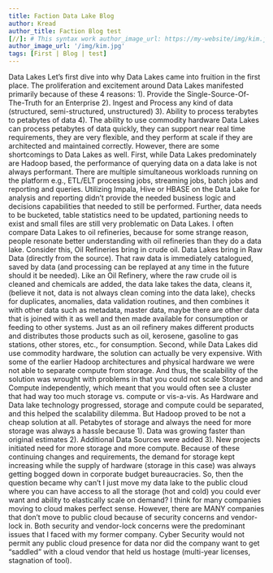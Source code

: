 ```yaml
---
title: Faction Data Lake Blog
author: Kread 
author_title: Faction Blog test
[//]: # This syntax work author_image_url: https://my-website/img/kim.jpg
author_image_url: '/img/kim.jpg'
tags: [First | Blog | test]
---
```

Data Lakes 
Let’s first dive into why Data Lakes came into fruition in the first place.  The proliferation and excitement around Data Lakes manifested primarily because of these 4 reasons:
	1).  Provide the Single-Source-Of-The-Truth for an Enterprise
	2).  Ingest and Process any kind of data (structured, semi-structured, unstructured)
	3).  Ability to process terabytes to petabytes of data
	4).  The ability to use commodity hardware
Data Lakes can process petabytes of data quickly, they can support near real time requirements, they are very flexible, and they perform at scale if they are architected and maintained correctly. However, there are some shortcomings to Data Lakes as well.  First, while Data Lakes predominately are Hadoop based, the performance of querying data on a data lake is not always performant.  There are multiple simultaneous workloads running on the platform e.g., ETL/ELT processing jobs, streaming jobs, batch jobs and reporting and queries.  Utilizing Impala, Hive or HBASE on the Data Lake for analysis and reporting didn’t provide the needed business logic and decisions capabilities that needed to still be performed.  Further, data needs to be bucketed, table statistics need to be updated, partioning needs to exist and small files are still very problematic on Data Lakes.   I often compare Data Lakes to oil refineries, because for some strange reason, people resonate better understanding with oil refineries than they do a data lake.  Consider this, Oil Refineries bring in crude oil.  Data Lakes bring in Raw Data (directly from the source).  That raw data is immediately catalogued, saved by data (and processing can be replayed at any time in the future should it be needed).  Like an Oil Refinery, where the raw crude oil is cleaned and chemicals are added, the data lake takes the data, cleans it, (believe it not, data is not always clean coming into the data lake), checks for duplicates, anomalies, data validation routines, and then combines it with other data such as metadata, master data, maybe there are other data that is joined with it as well and then made available for consumption or feeding to other systems.  Just as an oil refinery makes different products and distributes those products such as oil, kerosene, gasoline to gas stations, other stores, etc., for consumption.
Second, while Data Lakes did use commodity hardware, the solution can actually be very expensive.   With some of the earlier Hadoop architectures and physical hardware we were not able to separate compute from storage.  And thus, the scalability of the solution was wrought with problems in that you could not scale Storage and Compute independently, which meant that you would often see a cluster that had way too much storage vs. compute or vis-a-vis.  As Hardware and Data lake technology progressed, storage and compute could be separated, and this helped the scalability dilemma.  But Hadoop proved to be not a cheap solution at all.  Petabytes of storage and always the need for more storage was always a hassle because 1). Data was growing faster than original estimates 2).  Additional Data Sources were added 3).  New projects initiated need for more storage and more compute.  Because of these continuing changes and requirements, the demand for storage kept increasing while the supply of hardware (storage in this case) was always getting bogged down in corporate budget bureaucracies.  So, then the question became why can’t I just move my data lake to the public cloud where you can have access to all the storage (hot and cold) you could ever want and ability to elastically scale on demand?  I think for many companies moving to cloud makes perfect sense.  However, there are MANY companies that don’t move to public cloud because of security concerns and vendor-lock in.  Both security and vendor-lock concerns were the predominant issues that I faced with my former company.  Cyber Security would not permit any public cloud presence for data nor did the company want to get “saddled” with a cloud vendor that held us hostage (multi-year licenses, stagnation of tool). 

